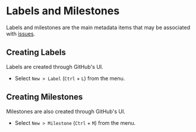 # Labels and Milestones

Labels and milestones are the main metadata items that may be associated with [issues](Issues.md).

## Creating Labels <a name="labels"></a>

Labels are created through GitHub's UI.

- Select `New > Label` (`Ctrl` + `L`) from the menu.

## Creating Milestones <a name="milestones"></a>

Milestones are also created through GitHub's UI.

- Select `New > Milestone` (`Ctrl` + `M`) from the menu.
